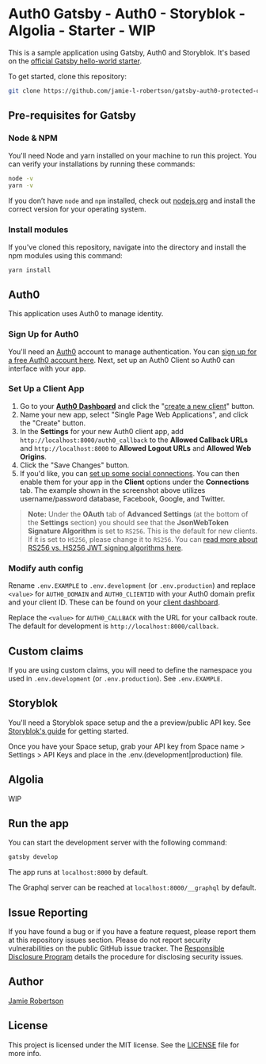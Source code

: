 # Auth0 Gatsby - Auth0 - Storyblok - Algolia - Starter - WIP
This is a sample application using Gatsby, Auth0 and Storyblok. It's based on the [official Gatsby hello-world starter](https://github.com/gatsbyjs/gatsby-starter-hello-world).

To get started, clone this repository:

```bash
git clone https://github.com/jamie-l-robertson/gatsby-auth0-protected-content-starter.git
```

## Pre-requisites for Gatsby

### Node & NPM
You'll need Node and yarn installed on your machine to run this project. You can verify your installations by running these commands:

```bash
node -v
yarn -v
```

If you don’t have `node` and `npm` installed, check out [nodejs.org](https://nodejs.org/) and install the correct version for your operating system. 

### Install modules

If you've cloned this repository, navigate into the directory and install the npm modules using this command:

```bash
yarn install
```

## Auth0
This application uses Auth0 to manage identity.

### Sign Up for Auth0

You'll need an [Auth0](https://auth0.com) account to manage authentication. You can [sign up for a free Auth0 account here](https://auth0.com/signup). Next, set up an Auth0 Client so Auth0 can interface with your app.

### Set Up a Client App

1. Go to your [**Auth0 Dashboard**](https://manage.auth0.com/#/) and click the "[create a new client](https://manage.auth0.com/#/clients/create)" button. 
2. Name your new app, select "Single Page Web Applications", and click the "Create" button.
3. In the **Settings** for your new Auth0 client app, add `http://localhost:8000/auth0_callback` to the **Allowed Callback URLs** and `http://localhost:8000` to **Allowed Logout URLs** and **Allowed Web Origins**.
4. Click the "Save Changes" button.
5. If you'd like, you can [set up some social connections](https://manage.auth0.com/#/connections/social). You can then enable them for your app in the **Client** options under the **Connections** tab. The example shown in the screenshot above utilizes username/password database, Facebook, Google, and Twitter.

> **Note:** Under the **OAuth** tab of **Advanced Settings** (at the bottom of the **Settings** section) you should see that the **JsonWebToken Signature Algorithm** is set to `RS256`. This is  the default for new clients. If it is set to `HS256`, please change it to `RS256`. You can [read more about RS256 vs. HS256 JWT signing algorithms here](https://community.auth0.com/questions/6942/jwt-signing-algorithms-rs256-vs-hs256).

### Modify auth config

Rename `.env.EXAMPLE` to `.env.development` (or `.env.production`) and replace `<value>` for `AUTH0_DOMAIN` and `AUTH0_CLIENTID` with your Auth0 domain prefix and your client ID. These can be found on your [client dashboard](https://manage.auth0.com/#/clients).

Replace the `<value>` for `AUTH0_CALLBACK` with the URL for your callback route. The default for development is `http://localhost:8000/callback`.

## Custom claims
If you are using custom claims, you will need to define the namespace you used in `.env.development` (or `.env.production`). See `.env.EXAMPLE`.

## Storyblok

You'll need a Storyblok space setup and the a preview/public API key. See [Storyblok's guide](https://www.storyblok.com/tc/gatsbyjs) for getting started.

Once you have your Space setup, grab your API key from Space name > Settings > API Keys and place in the .env.(development|production) file.

## Algolia

WIP


## Run the app
You can start the development server with the following command:

```bash
gatsby develop
```

The app runs at `localhost:8000` by default.

The Graphql server can be reached at `localhost:8000/__graphql` by default.

## Issue Reporting

If you have found a bug or if you have a feature request, please report them at this repository issues section. Please do not report security vulnerabilities on the public GitHub issue tracker. The [Responsible Disclosure Program](https://auth0.com/whitehat) details the procedure for disclosing security issues.

## Author

[Jamie Robertson](jamie-robertson.uk)

## License

This project is licensed under the MIT license. See the [LICENSE](LICENSE) file for more info.

